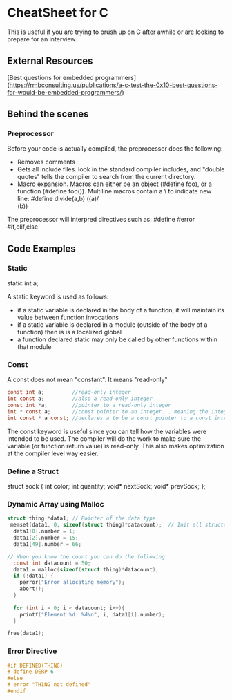 # CheatSheet for C

This is useful if you are trying to brush up on C after awhile or are looking to prepare for an interview.

## External Resources
[Best questions for embedded programmers] (https://rmbconsulting.us/publications/a-c-test-the-0x10-best-questions-for-would-be-embedded-programmers/)

## Behind the scenes

### Preprocessor

Before your code is actually compiled, the preprocessor does the following:
* Removes comments
* Gets all include files. <Angle brackets> look in the standard compiler includes, and "double quotes" tells the compiler to search from the current directory.
* Macro expansion. Macros can either be an object (#define foo), or a function (#define foo()). Multiline macros contain a \ to indicate new line:
       #define divide(a,b) ((a)/  \
                              (b))

The preprocessor will interpred directives such as:
#define
#error
#if,elif,else

## Code Examples

### Static
static int a;  

A static keyword is used as follows:
* if a static variable is declared in the body of a function, it will maintain its value between function invocations
* if a static variable is declared in a module (outside of the body of a function) then is is a localized global
* a function declared static may only be called by other functions within that module

### Const
A const does not mean "constant". It means "read-only"
```C
const int a;         //read-only integer
int const a;         //also a read-only integer
const int *a;        //pointer to a read-only integer
int * const a;       //const pointer to an integer... meaning the integer is modifiable, but the pointer is not.
int const * a const; //declares a to be a const pointer to a const integer (meaning both pointer and int are read-only)
```

The const keyword is useful since you can tell how the variables were intended to be used. The compiler will do the work to make sure the variable (or function return value) is read-only. This also makes optimization at the compiler level way easier.

### Define a Struct

struct sock {
    int color;
    int quantity;
    void* nextSock;
    void* prevSock;
};

### Dynamic Array using Malloc
```C
struct thing *data1; // Pointer of the data type 
 memset(data1, 0, sizeof(struct thing)*datacount);  // Init all structs to 0
  data1[0].number = 1;
  data1[2].number = 15;
  data1[49].number = 66;

// When you know the count you can do the following:
  const int datacount = 50; 
  data1 = malloc(sizeof(struct thing)*datacount);
  if (!data1) {
    perror("Error allocating memory");
    abort();
  }
  
  for (int i = 0; i < datacount; i++){
    printf("Element %d: %d\n", i, data1[i].number);
  }

free(data1);
```

### Error Directive

```C
#if DEFINED(THING)
# define DERP 6
#else
# error "THING not defined"
#endif
```
